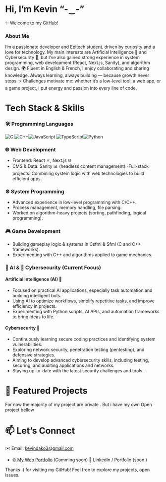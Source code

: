 # Hi, I’m Kevin “-‿-”
✨ Welcome to my GitHub!

### About Me
I’m a passionate developer and Epitech student, driven by curiosity and a love for technology.
My main interests are Artificial Intelligence 🤖 and Cybersecurity 🔐, but I’ve also gained strong experience in system programming, web development (React, Next.js, Sanity), and algorithm design.
🌍 Fluent in English & French, I enjoy collaborating and sharing knowledge.
Always learning, always building — because growth never stops.
⚡ Challenges motivate me: whether it’s a low-level tool, a web app, or a game project, I put energy and passion into every line of code.

# Tech Stack & Skills
### 🛠️ Programming Languages
![C](https://img.shields.io/badge/C-%2300599C.svg?style=for-the-badge&logo=c&logoColor=white) ![C++](https://img.shields.io/badge/C++-%2300599C.svg?style=for-the-badge&logo=c%2B%2B&logoColor=white)![JavaScript](https://img.shields.io/badge/JavaScript-%23F7DF1E.svg?style=for-the-badge&logo=javascript&logoColor=black) ![TypeScript](https://img.shields.io/badge/TypeScript-%23007ACC.svg?style=for-the-badge&logo=typescript&logoColor=white)![Python](https://img.shields.io/badge/Python-%2314354C.svg?style=for-the-badge&logo=python&logoColor=white)

### 🌐 Web Development
- Frontend: React ⚛️, Next.js 🌐
- CMS & Data: Sanity 📊 (headless content management)
-Full-stack projects: Combining system logic with web technologies to build efficient apps.

### ⚙️ System Programming
- Advanced experience in low-level programming with C/C++.
- Process management, memory handling, file parsing.
- Worked on algorithm-heavy projects (sorting, pathfinding, logical programming).

### 🎮 Game Development
- Building gameplay logic & systems in Csfml & Sfml (C and C++ frameworks).
- Experimenting with C++ and algorithms applied to game mechanics.

### 🤖 AI & 🔐 Cybersecurity (Current Focus)
#### Artificial Intelligence (AI) 🤖
- Focused on practical AI applications, especially task automation and building intelligent bots.
- Using AI to optimize workflows, simplify repetitive tasks, and improve efficiency in projects.
- Experimenting with Python scripts, AI APIs, and automation frameworks to bring ideas to life.
#### Cybersecurity 🔐
- Continuously learning secure coding practices and identifying system vulnerabilities.
- Exploring network security, penetration testing (pentesting), and defensive strategies.
- Aiming to develop advanced cybersecurity skills, including testing, securing, and auditing applications and networks.
- Staying up-to-date with the latest security challenges and tools.

# 🚀 Featured Projects
For now the majority of my project are private . But i have my own Open project bellow 
  
# 📫 Let’s Connect
✉️ Email: kevindako3@gmail.com
- [🌐 My Web Portfolio](https://my-weeb-portofolio-is-comming.soon) (Comming soon)
💼 LinkedIn / Portfolio (soon )

Thanks :) for visiting my GitHub! Feel free to explore my projects, open issues.

